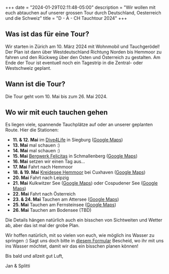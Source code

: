 +++
date = "2024-01-29T02:11:48-05:00"
description = "Wir wollen mit euch abtauchen auf unserer grossen Tour durch Deutschland, Oesterreich und die Schweiz"
title = "D - A - CH Tauchtour 2024"
+++

## Was ist das für eine Tour?

Wir starten in Zürich am 10. März 2024 mit Wohnmobil und Tauchgerödel!
Der Plan ist dann über Westdeutschland Richtung Norden bis Hemmoor zu fahren und den Rückweg über den Osten und Österreich zu gestalten.
Am Ende der Tour ist eventuell noch ein Tagestrip in die Zentral- oder Westschweiz geplant.

## Wann ist die Tour?

Die Tour geht vom 10. Mai bis zum 26. Mai 2024.

## Wo wir mit euch tauchen gehen

Es liegen viele, spannende Tauchplätze auf oder an unserer geplanten Route.
Hier die Stationen:

- **11. & 12. Mai** im [Dive4Life](https://www.dive4life.de/) in Siegburg ([Google Maps](https://maps.app.goo.gl/EvEBd6d2t9VfmJmn8))
- **13. Mai** mal schauen :)
- **14. Mai** mal schauen :)
- **15. Mai** [Bergwerk Felicitas](https://drysuit-republic.de/pages/das-bergwerk) in Schmallenberg ([Google Maps](https://maps.app.goo.gl/WbqMTapVceq7ZXmW6))
- **16. Mai** setzen wir einen Tag aus...
- **17. Mai** Fahrt nach Hemmoor
- **18. & 19. Mai** [Kreidesee Hemmoor](https://www.kreideseetaucher.de/) bei Cuxhaven ([Google Maps](https://maps.app.goo.gl/aT1eSjgKx4tF1Lnw9))
- **20. Mai** Fahrt nach Leipzig
- **21. Mai** Kulkwitzer See ([Google Maps](https://maps.app.goo.gl/W3gWP2JpLCWubYzw7)) oder Cospudener See ([Google Maps](https://maps.app.goo.gl/SRR4Gaayr2LJ8NYy6))
- **22. Mai** Fahrt nach Österreich
- **23. & 24. Mai** Tauchen am Attersee ([Google Maps](https://maps.app.goo.gl/gr7MDEeZprdKpx4t9))
- **25. Mai** Tauchen am Fernsteinsee ([Google Maps](https://maps.app.goo.gl/FLcLFgYiVebkVzaC6))
- **26. Mai** Tauchen am Bodensee (TBD)

Die Details hängen natürlich auch ein bisschen von Sichtweiten und Wetter ab, aber das ist mal der grobe Plan.

Wir hoffen natürlich, mit so vielen von euch, wie möglich ins Wasser zu springen :)
Sagt uns doch bitte in [diesem Formular]() Bescheid, wo ihr mit uns ins Wasser möchtet, damit wir das ein bisschen planen können!

Bis bald und allzeit gut Luft,

Jan & Splitti
